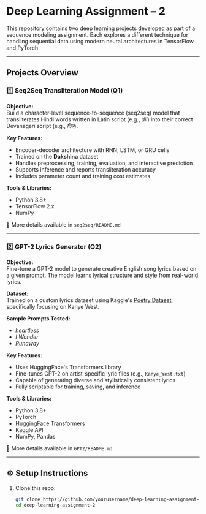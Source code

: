 #  Deep Learning Assignment – 2

This repository contains two deep learning projects developed as part of a sequence modeling assignment. Each explores a different technique for handling sequential data using modern neural architectures in TensorFlow and PyTorch.

---

##  Projects Overview

### 1️⃣ Seq2Seq Transliteration Model (Q1)

**Objective:**  
Build a character-level sequence-to-sequence (seq2seq) model that transliterates Hindi words written in Latin script (e.g., *dil*) into their correct Devanagari script (e.g., *दिल*).

**Key Features:**
- Encoder-decoder architecture with RNN, LSTM, or GRU cells
- Trained on the **Dakshina** dataset
- Handles preprocessing, training, evaluation, and interactive prediction
- Supports inference and reports transliteration accuracy
- Includes parameter count and training cost estimates

**Tools & Libraries:**
- Python 3.8+
- TensorFlow 2.x
- NumPy

📁 More details available in `seq2seq/README.md`

---

### 2️⃣ GPT-2 Lyrics Generator (Q2)

**Objective:**  
Fine-tune a GPT-2 model to generate creative English song lyrics based on a given prompt. The model learns lyrical structure and style from real-world lyrics.

**Dataset:**  
Trained on a custom lyrics dataset using Kaggle's [Poetry Dataset](https://www.kaggle.com/datasets/paultimothymooney/poetry), specifically focusing on Kanye West.

**Sample Prompts Tested:**
- *heartless*
- *I Wonder*
- *Runaway*

**Key Features:**
- Uses HuggingFace's Transformers library
- Fine-tunes GPT-2 on artist-specific lyric files (e.g., `Kanye_West.txt`)
- Capable of generating diverse and stylistically consistent lyrics
- Fully scriptable for training, saving, and inference

**Tools & Libraries:**
- Python 3.8+
- PyTorch
- HuggingFace Transformers
- Kaggle API
- NumPy, Pandas

📁 More details available in `GPT2/README.md`

---

## ⚙️ Setup Instructions

1. Clone this repo:
   ```bash
   git clone https://github.com/yourusername/deep-learning-assignment-2.git
   cd deep-learning-assignment-2

